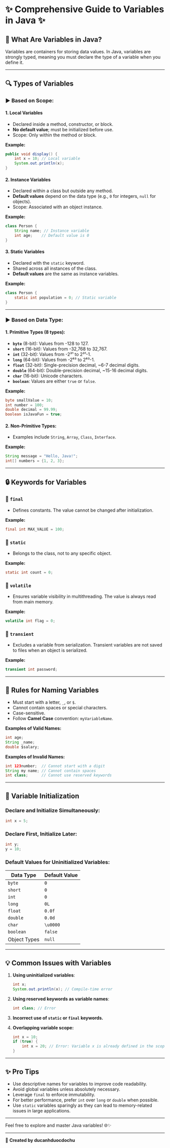 # ✨ Comprehensive Guide to Variables in Java ✨

## 🔢 What Are Variables in Java?
Variables are containers for storing data values. In Java, variables are strongly typed, meaning you must declare the type of a variable when you define it.

---

## 🔍 Types of Variables
### ▶ Based on Scope:
#### 1. **Local Variables**
- Declared inside a method, constructor, or block.
- **No default value**; must be initialized before use.
- Scope: Only within the method or block.

**Example:**
```java
public void display() {
    int x = 10; // Local variable
    System.out.println(x);
}
```

#### 2. **Instance Variables**
- Declared within a class but outside any method.
- **Default values** depend on the data type (e.g., `0` for integers, `null` for objects).
- Scope: Associated with an object instance.

**Example:**
```java
class Person {
    String name; // Instance variable
    int age;    // Default value is 0
}
```

#### 3. **Static Variables**
- Declared with the `static` keyword.
- Shared across all instances of the class.
- **Default values** are the same as instance variables.

**Example:**
```java
class Person {
    static int population = 0; // Static variable
}
```

---

### ▶ Based on Data Type:
#### 1. **Primitive Types** (8 types):
- **`byte`** (8-bit): Values from -128 to 127.
- **`short`** (16-bit): Values from -32,768 to 32,767.
- **`int`** (32-bit): Values from -2³¹ to 2³¹-1.
- **`long`** (64-bit): Values from -2⁶³ to 2⁶³-1.
- **`float`** (32-bit): Single-precision decimal, ~6-7 decimal digits.
- **`double`** (64-bit): Double-precision decimal, ~15-16 decimal digits.
- **`char`** (16-bit): Unicode characters.
- **`boolean`**: Values are either `true` or `false`.

**Example:**
```java
byte smallValue = 10;
int number = 100;
double decimal = 99.99;
boolean isJavaFun = true;
```

#### 2. **Non-Primitive Types**:
- Examples include `String`, `Array`, `Class`, `Interface`.

**Example:**
```java
String message = "Hello, Java!";
int[] numbers = {1, 2, 3};
```

---

## 🔒 Keywords for Variables
### 🔑 `final`
- Defines constants. The value cannot be changed after initialization.

**Example:**
```java
final int MAX_VALUE = 100;
```

### 🔑 `static`
- Belongs to the class, not to any specific object.

**Example:**
```java
static int count = 0;
```

### 🔑 `volatile`
- Ensures variable visibility in multithreading. The value is always read from main memory.

**Example:**
```java
volatile int flag = 0;
```

### 🔑 `transient`
- Excludes a variable from serialization. Transient variables are not saved to files when an object is serialized.

**Example:**
```java
transient int password;
```

---

## 🔮 Rules for Naming Variables
- Must start with a letter, `_`, or `$`.
- Cannot contain spaces or special characters.
- Case-sensitive.
- Follow **Camel Case** convention: `myVariableName`.

**Examples of Valid Names:**
```java
int age;
String _name;
double $salary;
```

**Examples of Invalid Names:**
```java
int 123number;  // Cannot start with a digit
String my name; // Cannot contain spaces
int class;      // Cannot use reserved keywords
```

---

## 🎨 Variable Initialization
### Declare and Initialize Simultaneously:
```java
int x = 5;
```

### Declare First, Initialize Later:
```java
int y;
y = 10;
```

### Default Values for Uninitialized Variables:
| Data Type   | Default Value |
|-------------|---------------|
| `byte`      | `0`           |
| `short`     | `0`           |
| `int`       | `0`           |
| `long`      | `0L`          |
| `float`     | `0.0f`        |
| `double`    | `0.0d`        |
| `char`      | `\u0000`      |
| `boolean`   | `false`       |
| Object Types | `null`       |

---

## 💡 Common Issues with Variables
1. **Using uninitialized variables**:
   ```java
   int x;
   System.out.println(x); // Compile-time error
   ```

2. **Using reserved keywords as variable names**:
   ```java
   int class; // Error
   ```

3. **Incorrect use of `static` or `final` keywords.**

4. **Overlapping variable scope:**
   ```java
   int x = 10;
   if (true) {
       int x = 20; // Error: Variable x is already defined in the scope
   }
   ```

---

## ✨ Pro Tips
- Use descriptive names for variables to improve code readability.
- Avoid global variables unless absolutely necessary.
- Leverage `final` to enforce immutability.
- For better performance, prefer `int` over `long` or `double` when possible.
- Use `static` variables sparingly as they can lead to memory-related issues in large applications.

---

Feel free to explore and master Java variables! 🌐✨

--- 

📝 **Created by ducanhduocdochu**
